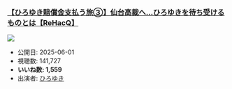 ### [【ひろゆき賠償金支払う旅③】仙台高裁へ…ひろゆきを待ち受けるものとは【ReHacQ】](https://www.youtube.com/watch?v=GfW_VITmib4)
[![](https://img.youtube.com/vi/GfW_VITmib4/sddefault.jpg)](https://www.youtube.com/watch?v=GfW_VITmib4)
-   公開日: 2025-06-01
-   視聴数: 141,727
-   **いいね数: 1,559**
-   出演者: [ひろゆき](/rehacq_fan/people/ひろゆき "wikilink")
